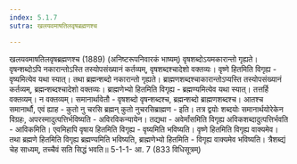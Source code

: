 ```yaml
---
index: 5.1.7
sutra: खलयवमाषतिलवृषब्रह्मणश्च

---
```

 खलयवमाषतिलवृषब्रह्मणश्च (1889) (अनिष्टरूपनिवारकं भाष्यम्) वृषशब्दोऽयमकारान्तो गृह्यते। वृषन्शब्दोऽपि नकारान्तोऽस्ति तस्योपसंख्यानं कर्तव्यम्, वृषशब्दश्चादेशो वक्तव्यः। वृष्णे हितमिति विगृह्य - वृष्यमित्येव यथा स्यात्। तथा ब्रह्मन्शब्दो नकारान्तो गृह्यते। ब्राह्मणशब्दश्चाकारान्तोऽप्यस्ति तस्योपसंख्यानं कर्तव्यम्, ब्रह्मन्शब्दश्चादेशो वक्तव्यः। ब्राह्मणेभ्यो हितमिति विगृह्य - ब्रह्मण्यमित्येव यथा स्यात्। तत्तर्हि वक्तव्यम्। न वक्तव्यम्। समानार्थावेतौ - वृषशब्दो वृषन्शब्दश्च, ब्रह्मन्शब्दो ब्राह्मणशब्दश्च। आतश्च समानार्थौ, एवं ह्याह - कुतो नु चरसि ब्रह्मन् कुतो नुचरसिब्राह्मण - इति। तत्र द्वयोः शब्दयोः समानार्थयोरेकेन विग्रहः, अपरस्मादुत्पत्तिर्भविष्यति - अविरविकन्यायेन। तद्यथा - अवेर्मांसमिति विगृह्य अविकशब्दादुत्पत्तिर्भवति - आविकमिति। एवमिहापि वृषाय हितमिति विगृह्य - वृष्यमिति भविष्यति। वृष्णे हितमिति विगृह्य वाक्यमेव। तथा ब्रह्मणे हितमिति विगृह्य ब्रह्मण्यमिति भविष्यति, ब्राह्मणेभ्यो हितमिति - विगृह्य वाक्यमेव भविष्यति। त्रैशब्द्यं चेह साध्यम्, तच्चैवं सति सिद्धं भवति॥ 5-1-1- आ. 7 (833 विधिसूत्रम्) 